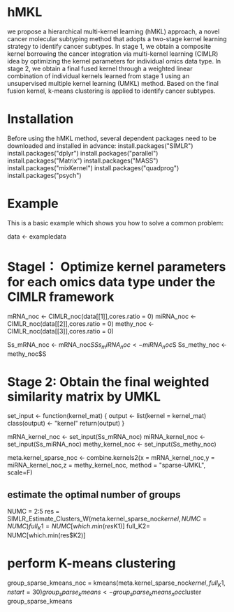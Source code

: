 # hMKL
we propose a hierarchical multi-kernel learning (hMKL) approach, a novel cancer molecular subtyping method that adopts a two-stage kernel learning strategy to identify cancer subtypes. In stage 1, we obtain a composite kernel borrowing the cancer integration via multi-kernel learning (CIMLR) idea by optimizing the kernel parameters for individual omics data type. In stage 2, we obtain a final fused kernel through a weighted linear combination of individual kernels learned from stage 1 using an unsupervised multiple kernel learning (UMKL) method. Based on the final fusion kernel, k-means clustering is applied to identify cancer subtypes.

# Installation
Before using the hMKL method, several dependent packages need to be downloaded and installed in advance:
install.packages("SIMLR")
install.packages("dplyr")
install.packages("parallel")
install.packages("Matrix")
install.packages("MASS")
install.packages("mixKernel")
install.packages("quadprog")
install.packages("psych")

# Example
This is a basic example which shows you how to solve a common problem:

data <- exampledata

# StageⅠ： Optimize kernel parameters for each omics data type under the CIMLR framework
mRNA_noc <- CIMLR_noc(data[[1]],cores.ratio = 0)
miRNA_noc <- CIMLR_noc(data[[2]],cores.ratio = 0) 
methy_noc <- CIMLR_noc(data[[3]],cores.ratio = 0)


Ss_mRNA_noc <- mRNA_noc$S
Ss_miRNA_noc <- miRNA_noc$S
Ss_methy_noc <- methy_noc$S

# Stage 2: Obtain the final weighted similarity matrix by UMKL
set_input <- function(kernel_mat)
{
  output <- list(kernel = kernel_mat)
  class(output) <- "kernel"
  return(output)
}



mRNA_kernel_noc <- set_input(Ss_mRNA_noc)
miRNA_kernel_noc <- set_input(Ss_miRNA_noc)
methy_kernel_noc <- set_input(Ss_methy_noc)

meta.kernel_sparse_noc <- combine.kernels2(x = mRNA_kernel_noc,y = miRNA_kernel_noc,z = methy_kernel_noc,
                                           method = "sparse-UMKL", scale=F)

## estimate the optimal number of groups
NUMC = 2:5
res = SIMLR_Estimate_Clusters_W(meta.kernel_sparse_noc$kernel, NUMC = NUMC)
full_K1= NUMC[which.min(res$K1)]
full_K2= NUMC[which.min(res$K2)]

# perform K-means clustering
group_sparse_kmeans_noc = kmeans(meta.kernel_sparse_noc$kernel,full_K1,nstart = 30) 
group_sparse_kmeans <- group_sparse_kmeans_noc$cluster
group_sparse_kmeans
